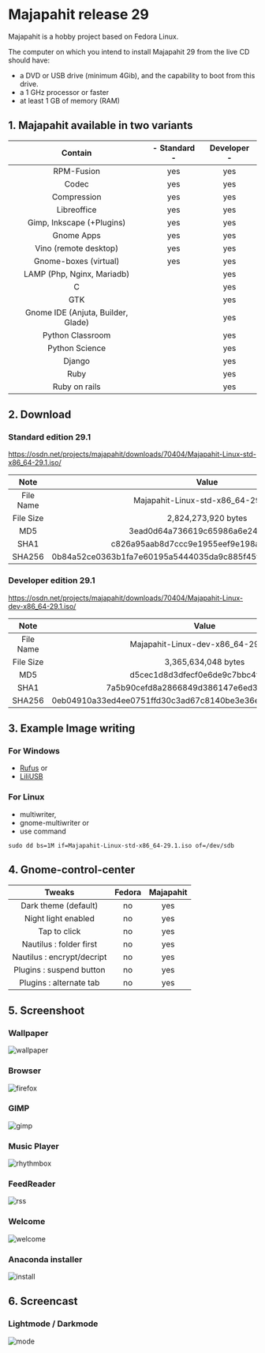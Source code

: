 # Majapahit release 29

Majapahit is a hobby project based on Fedora Linux.

The computer on which you intend to install Majapahit 29 from the live CD should have:

- a DVD or USB drive (minimum 4Gib), and the capability to boot from this drive.
- a 1 GHz processor or faster
- at least 1 GB of memory (RAM)

## 1. Majapahit available in two variants

|Contain| - Standard -| Developer -|
|:----:|:----:|:----:|
| RPM-Fusion | yes | yes |
| Codec | yes | yes |
| Compression | yes | yes |
| Libreoffice | yes | yes |
| Gimp, Inkscape (+Plugins) | yes | yes |
| Gnome Apps | yes | yes |
| Vino (remote desktop) | yes | yes |
| Gnome-boxes (virtual) | yes | yes | 
| LAMP (Php, Nginx, Mariadb) |  | yes |
| C | | yes |
| GTK | | yes |
| Gnome IDE (Anjuta, Builder, Glade) | | yes |
| Python Classroom |  | yes |
| Python Science |  | yes |
| Django |  | yes |
| Ruby |  | yes |
| Ruby on rails |  | yes |

## 2. Download 

### Standard edition 29.1
https://osdn.net/projects/majapahit/downloads/70404/Majapahit-Linux-std-x86_64-29.1.iso/

| Note | Value 
|:----:|:----:|
| File Name | Majapahit-Linux-std-x86_64-29.1.iso |
| File Size | 2,824,273,920 bytes |
| MD5 | 3ead0d64a736619c65986a6e24102efb |
| SHA1 | c826a95aab8d7ccc9e1955eef9e198a21cabe0e3 |
| SHA256 | 0b84a52ce0363b1fa7e60195a5444035da9c885f45f7bbf596b9184b89a40d51 |

### Developer edition 29.1
https://osdn.net/projects/majapahit/downloads/70404/Majapahit-Linux-dev-x86_64-29.1.iso/

| Note | Value 
|:----:|:----:|
| File Name | Majapahit-Linux-dev-x86_64-29.1.iso |
| File Size | 3,365,634,048 bytes |
| MD5 | d5cec1d8d3dfecf0e6de9c7bbc4f4343 |
| SHA1 | 7a5b90cefd8a2866849d386147e6ed34274187e0 |
| SHA256 | 0eb04910a33ed4ee0751ffd30c3ad67c8140be3e36e30fb28bc141ffd900c527 |

## 3. Example Image writing

### For Windows

- [Rufus](https://rufus.ie/en_IE.html "Rufus download") or
- [LiliUSB](http://www.linuxliveusb.com/en/download "LiliUSB download")

### For Linux

- multiwriter,
- gnome-multiwriter or
- use command
```
sudo dd bs=1M if=Majapahit-Linux-std-x86_64-29.1.iso of=/dev/sdb
```

## 4. Gnome-control-center

|Tweaks| Fedora | Majapahit|
|:----:|:----:|:----:|
| Dark theme (default) | no | yes |
| Night light enabled | no | yes |
| Tap to click | no | yes |
| Nautilus : folder first | no | yes |
| Nautilus : encrypt/decript | no | yes |
| Plugins : suspend button | no | yes |
| Plugins : alternate tab | no | yes |


## 5. Screenshoot

### Wallpaper
![wallpaper](img/wallpaper.png)

### Browser
![firefox](img/firefox.png)

### GIMP
![gimp](img/gimp.png)

### Music Player
![rhythmbox](img/rhythmbox.png)

### FeedReader
![rss](img/rss.png)

### Welcome
![welcome](img/welcome.png)

### Anaconda installer
![install](img/install.png)

## 6. Screencast

### Lightmode / Darkmode
![mode](cast/dark-light.gif)
